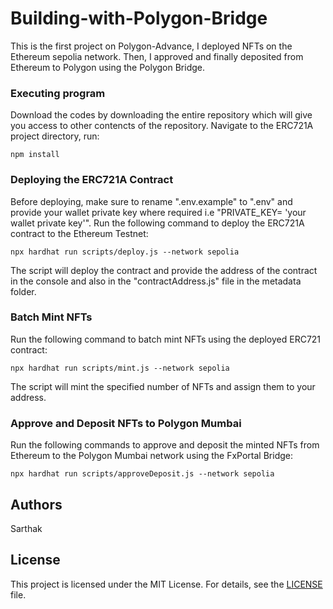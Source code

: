 # Building-with-Polygon-Bridge

This is the first project on Polygon-Advance,  I deployed NFTs on the Ethereum sepolia network. Then, I approved and finally deposited from Ethereum to Polygon using  the Polygon Bridge.

### Executing program

Download the codes by downloading the entire repository which will give you access to other contencts of the repository. Navigate to the ERC721A project directory,  run:

```shell
npm install
```

### Deploying the ERC721A Contract

Before deploying, make sure to rename ".env.example" to ".env" and provide your wallet private key where required i.e "PRIVATE_KEY= 'your wallet private key'". Run the following command to deploy the ERC721A contract to the  Ethereum Testnet:

``` shell
npx hardhat run scripts/deploy.js --network sepolia 
```

The script will deploy the contract and provide the address of the contract in the console and also in the "contractAddress.js" file in the metadata folder.

### Batch Mint NFTs

Run the following command to batch mint NFTs using the deployed ERC721 contract:

``` shell
npx hardhat run scripts/mint.js --network sepolia
```

The script will mint the specified number of NFTs and assign them to your address.

### Approve and Deposit NFTs to Polygon Mumbai

Run the following commands to approve and deposit the minted NFTs from Ethereum to the Polygon Mumbai network using the FxPortal Bridge:

```shell
npx hardhat run scripts/approveDeposit.js --network sepolia
```

## Authors
Sarthak

## License

This project is licensed under the MIT License. For details, see the [LICENSE](LICENSE) file.
